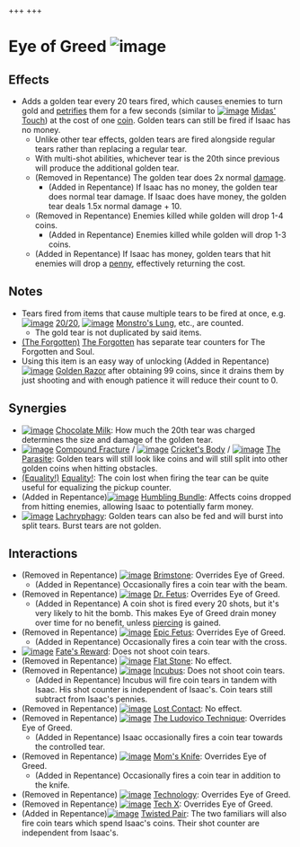 +++
+++

 # Eye of Greed ![image](/image/Eye_of_Greed.png) 

Effects
---------


* Adds a golden tear every 20 tears fired, which causes enemies to turn gold and [petrifies](/wiki/Status_Effects#Petrification "Status Effects") them for a few seconds (similar to [![image](/image/Midas%27_Touch.png)](/wiki/Midas%27_Touch "Midas' Touch") [Midas' Touch](/wiki/Midas%27_Touch "Midas' Touch")) at the cost of one [coin](/wiki/Coin "Coin"). Golden tears can still be fired if Isaac has no money.
	+ Unlike other tear effects, golden tears are fired alongside regular tears rather than replacing a regular tear.
	+ With multi-shot abilities, whichever tear is the 20th since previous will produce the additional golden tear.
	+ (Removed in Repentance) The golden tear does 2x normal [damage](/wiki/Damage "Damage").
		- (Added in Repentance) If Isaac has no money, the golden tear does normal tear damage. If Isaac does have money, the golden tear deals 1.5x normal damage + 10.
	+ (Removed in Repentance) Enemies killed while golden will drop 1-4 coins.
		- (Added in Repentance) Enemies killed while golden will drop 1-3 coins.
	+ (Added in Repentance) If Isaac has money, golden tears that hit enemies will drop a [penny](/wiki/Coins#Penny "Coins"), effectively returning the cost.


Notes
-------


* Tears fired from items that cause multiple tears to be fired at once, e.g. [![image](/image/20/20.png)](/wiki/20/20 "20/20") [20/20](/wiki/20/20 "20/20"), [![image](/image/Monstro%27s_Lung.png)](/wiki/Monstro%27s_Lung "Monstro's Lung") [Monstro's Lung](/wiki/Monstro%27s_Lung "Monstro's Lung"), etc., are counted.
	+ The gold tear is not duplicated by said items.
* [(The Forgotten)](/wiki/The_Forgotten "The Forgotten") [The Forgotten](/wiki/The_Forgotten "The Forgotten") has separate tear counters for The Forgotten and Soul.
* Using this item is an easy way of unlocking (Added in Repentance)[![image](/image/Golden_Razor.png)](/wiki/Golden_Razor "Golden Razor") [Golden Razor](/wiki/Golden_Razor "Golden Razor") after obtaining 99 coins, since it drains them by just shooting and with enough patience it will reduce their count to 0.


Synergies
-----------


* [![image](/image/Chocolate_Milk.png)](/wiki/Chocolate_Milk "Chocolate Milk") [Chocolate Milk](/wiki/Chocolate_Milk "Chocolate Milk"): How much the 20th tear was charged determines the size and damage of the golden tear.
* [![image](/image/Compound_Fracture.png)](/wiki/Compound_Fracture "Compound Fracture") [Compound Fracture](/wiki/Compound_Fracture "Compound Fracture") / [![image](/image/Cricket%27s_Body.png)](/wiki/Cricket%27s_Body "Cricket's Body") [Cricket's Body](/wiki/Cricket%27s_Body "Cricket's Body") / [![image](/image/The_Parasite.png)](/wiki/The_Parasite "The Parasite") [The Parasite](/wiki/The_Parasite "The Parasite"): Golden tears will still look like coins and will still split into other golden coins when hitting obstacles.
* [(Equality!)](/wiki/Equality! "Equality!") [Equality!](/wiki/Equality! "Equality!"): The coin lost when firing the tear can be quite useful for equalizing the pickup counter.
* (Added in Repentance)[![image](/image/Humbling_Bundle.png)](/wiki/Humbling_Bundle "Humbling Bundle") [Humbling Bundle](/wiki/Humbling_Bundle "Humbling Bundle"): Affects coins dropped from hitting enemies, allowing Isaac to potentially farm money.
* [![image](/image/Lachryphagy.png)](/wiki/Lachryphagy "Lachryphagy") [Lachryphagy](/wiki/Lachryphagy "Lachryphagy"): Golden tears can also be fed and will burst into split tears. Burst tears are not golden.


Interactions
--------------


* (Removed in Repentance) [![image](/image/Brimstone.png)](/wiki/Brimstone "Brimstone") [Brimstone](/wiki/Brimstone "Brimstone"): Overrides Eye of Greed.
	+ (Added in Repentance) Occasionally fires a coin tear with the beam.
* (Removed in Repentance) [![image](/image/Dr._Fetus.png)](/wiki/Dr._Fetus "Dr. Fetus") [Dr. Fetus](/wiki/Dr._Fetus "Dr. Fetus"): Overrides Eye of Greed.
	+ (Added in Repentance) A coin shot is fired every 20 shots, but it's very likely to hit the bomb. This makes Eye of Greed drain money over time for no benefit, unless [piercing](/wiki/Tear_Effects "Tear Effects") is gained.
* (Removed in Repentance) [![image](/image/Epic_Fetus.png)](/wiki/Epic_Fetus "Epic Fetus") [Epic Fetus](/wiki/Epic_Fetus "Epic Fetus"): Overrides Eye of Greed.
	+ (Added in Repentance) Occasionally fires a coin tear with the cross.
* [![image](/image/Fate%27s_Reward.png)](/wiki/Fate%27s_Reward "Fate's Reward") [Fate's Reward](/wiki/Fate%27s_Reward "Fate's Reward"): Does not shoot coin tears.
* (Removed in Repentance) [![image](/image/Flat_Stone.png)](/wiki/Flat_Stone "Flat Stone") [Flat Stone](/wiki/Flat_Stone "Flat Stone"): No effect.
* (Removed in Repentance) [![image](/image/Incubus.png)](/wiki/Incubus "Incubus") [Incubus](/wiki/Incubus "Incubus"): Does not shoot coin tears.
	+ (Added in Repentance) Incubus will fire coin tears in tandem with Isaac. His shot counter is independent of Isaac's. Coin tears still subtract from Isaac's pennies.
* (Removed in Repentance) [![image](/image/Lost_Contact.png)](/wiki/Lost_Contact "Lost Contact") [Lost Contact](/wiki/Lost_Contact "Lost Contact"): No effect.
* (Removed in Repentance) [![image](/image/The_Ludovico_Technique.png)](/wiki/The_Ludovico_Technique "The Ludovico Technique") [The Ludovico Technique](/wiki/The_Ludovico_Technique "The Ludovico Technique"): Overrides Eye of Greed.
	+ (Added in Repentance) Isaac occasionally fires a coin tear towards the controlled tear.
* (Removed in Repentance) [![image](/image/Mom%27s_Knife.png)](/wiki/Mom%27s_Knife "Mom's Knife") [Mom's Knife](/wiki/Mom%27s_Knife "Mom's Knife"): Overrides Eye of Greed.
	+ (Added in Repentance) Occasionally fires a coin tear in addition to the knife.
* (Removed in Repentance) [![image](/image/Technology.png)](/wiki/Technology "Technology") [Technology](/wiki/Technology "Technology"): Overrides Eye of Greed.
* (Removed in Repentance) [![image](/image/Tech_X.png)](/wiki/Tech_X "Tech X") [Tech X](/wiki/Tech_X "Tech X"): Overrides Eye of Greed.
* (Added in Repentance)[![image](/image/Twisted_Pair.png)](/wiki/Twisted_Pair "Twisted Pair") [Twisted Pair](/wiki/Twisted_Pair "Twisted Pair"): The two familiars will also fire coin tears which spend Isaac's coins. Their shot counter are independent from Isaac's.


